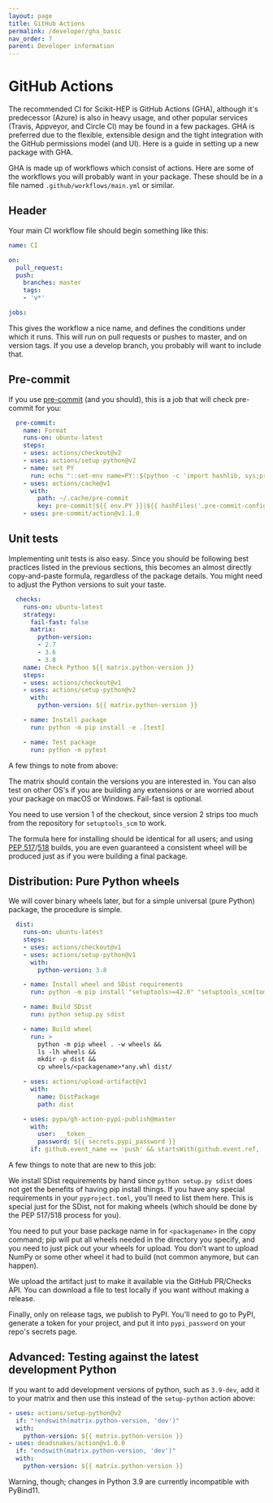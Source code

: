 ```yaml
---
layout: page
title: GitHub Actions
permalink: /developer/gha_basic
nav_order: 7
parent: Developer information
---
```


# GitHub Actions

The recommended CI for Scikit-HEP is GitHub Actions (GHA), although it's
predecessor (Azure) is also in heavy usage, and other popular services (Travis,
Appveyor, and Circle CI) may be found in a few packages. GHA is preferred due
to the flexible, extensible design and the tight integration with the GitHub
permissions model (and UI). Here is a guide in setting up a new package with GHA.

GHA is made up of workflows which consist of actions. Here are some of the
workflows you will probably want in your package. These should be in a file
named `.github/workflows/main.yml` or similar.

## Header

Your main CI workflow file should begin something like this:

```yaml
name: CI

on:
  pull_request:
  push:
    branches: master
    tags:
    - 'v*'

jobs:
```

This gives the workflow a nice name, and defines the conditions under which it
runs. This will run on pull requests or pushes to master, and on version tags. If
you use a develop branch, you probably will want to include that.

## Pre-commit

If you use [pre-commit](https://pre-commit.com) (and you should), this is a job that will check pre-commit for you:

```yaml
  pre-commit:
    name: Format
    runs-on: ubuntu-latest
    steps:
    - uses: actions/checkout@v2
    - uses: actions/setup-python@v2
    - name: set PY
      run: echo "::set-env name=PY::$(python -c 'import hashlib, sys;print(hashlib.sha256(sys.version.encode()+sys.executable.encode()).hexdigest())')"
    - uses: actions/cache@v1
      with:
        path: ~/.cache/pre-commit
        key: pre-commit|${{ env.PY }}|${{ hashFiles('.pre-commit-config.yaml') }}
    - uses: pre-commit/action@v1.1.0
```

## Unit tests

Implementing unit tests is also easy. Since you should be following best
practices listed in the previous sections, this becomes an almost directly
copy-and-paste formula, regardless of the package details. You might need
to adjust the Python versions to suit your taste.

```yaml
  checks:
    runs-on: ubuntu-latest
    strategy:
      fail-fast: false
      matrix:
        python-version:
        - 2.7
        - 3.6
        - 3.8
    name: Check Python ${{ matrix.python-version }}
    steps:
    - uses: actions/checkout@v1
    - uses: actions/setup-python@v2
      with:
        python-version: ${{ matrix.python-version }}

    - name: Install package
      run: python -m pip install -e .[test]

    - name: Test package
      run: python -m pytest
```

A few things to note from above:

The matrix should contain the versions you are interested in. You can also test
on other OS's if you are building any extensions or are worried about your
package on macOS or Windows. Fail-fast is optional.

You need to use version 1 of the checkout, since version 2 strips too much
from the repository for `setuptools_scm` to work.

The formula here for installing should be identical for all users; and using
[PEP 517](https://www.python.org/dev/peps/pep-0517/)/[518](https://www.python.org/dev/peps/pep-0518/)
builds, you are even guaranteed a consistent wheel will be produced just as if
you were building a final package.

## Distribution: Pure Python wheels

We will cover binary wheels later, but for a simple universal (pure Python)
package, the procedure is simple.

```yaml
  dist:
    runs-on: ubuntu-latest
    steps:
    - uses: actions/checkout@v1
    - uses: actions/setup-python@v1
      with:
        python-version: 3.8

    - name: Install wheel and SDist requirements
      run: python -m pip install "setuptools>=42.0" "setuptools_scm[toml]>=3.4" "wheel"

    - name: Build SDist
      run: python setup.py sdist

    - name: Build wheel
      run: >
        python -m pip wheel . -w wheels &&
        ls -lh wheels &&
        mkdir -p dist &&
        cp wheels/<packagename>*any.whl dist/

    - uses: actions/upload-artifact@v1
      with:
        name: DistPackage
        path: dist

    - uses: pypa/gh-action-pypi-publish@master
      with:
        user: __token__
        password: ${{ secrets.pypi_password }}
      if: github.event_name == 'push' && startsWith(github.event.ref, 'refs/tags')
```

A few things to note that are new to this job:

We install SDist requirements by hand since `python setup.py sdist` does not
get the benefits of having pip install things. If you have any special
requirements in your `pyproject.toml`, you'll need to list them here. This is
special just for the SDist, not for making wheels (which should be done by the
PEP 517/518 process for you).

You need to put your base package name in for `<packagename>` in the copy
command; pip will put all wheels needed in the directory you specify, and you
need to just pick out your wheels for upload. You don't want to upload NumPy or
some other wheel it had to build (not common anymore, but can happen).

We upload the artifact just to make it available via the GitHub PR/Checks API.
You can download a file to test locally if you want without making a release.

Finally, only  on release tags, we publish to PyPI. You'll need to go to PyPI,
generate a token for your project, and put it into `pypi_password` on your
repo's secrets page.

## Advanced: Testing against the latest development Python

If you want to add development versions of python, such as `3.9-dev`, add it to your matrix and then use this
instead of the `setup-python` action above:

```yaml
- uses: actions/setup-python@v2
  if: "!endswith(matrix.python-version, 'dev')"
  with:
    python-version: ${{ matrix.python-version }}
- uses: deadsnakes/action@v1.0.0
  if: "endswith(matrix.python-version, 'dev')"
  with:
    python-version: ${{ matrix.python-version }}
```

Warning, though; changes in Python 3.9 are currently incompatible with PyBind11.


